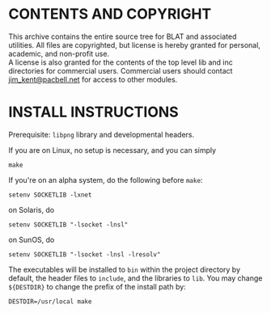 # CONTENTS AND COPYRIGHT

This archive contains the entire source tree for BLAT and
associated utilities.  All files are copyrighted, but license 
is hereby granted for personal, academic, and non-profit use.  
A license is also granted for the contents of the top level 
lib and inc directories for commercial users.  Commercial 
users should contact jim_kent@pacbell.net for access to other modules.

# INSTALL INSTRUCTIONS

Prerequisite: `libpng` library and developmental headers.

If you are on Linux, no setup is necessary, and you can simply

    make


If you're on an alpha system, do the following before `make`:

    setenv SOCKETLIB -lxnet

on Solaris, do

    setenv SOCKETLIB "-lsocket -lnsl"

on SunOS, do

    setenv SOCKETLIB "-lsocket -lnsl -lresolv"


The executables will be installed to `bin` within the project directory by default, the header files to `include`, and the libraries to `lib`. You may change `${DESTDIR}` to change the prefix of the install path by:

    DESTDIR=/usr/local make
